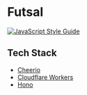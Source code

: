 # Futsal

[![JavaScript Style Guide](https://cdn.rawgit.com/standard/standard/master/badge.svg)](https://github.com/standard/standard)

## Tech Stack
- [Cheerio](https://cheerio.js.org/)
- [Cloudflare Workers](https://workers.cloudflare.com)
- [Hono](https://honojs.dev)
